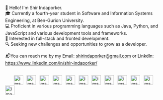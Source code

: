 

👋  Hello! I'm Shir Indaporker.</br>
🎓  Currently a fourth-year student in Software and Information Systems Engineering, at Ben-Gurion University.</br>
💻  Proficient in various programming languages such as Java, Python, and JavaScript and various development tools and frameworks.</br>
👀  Interested in full-stack and fronted development.</br>
🔍  Seeking new challenges and opportunities to grow as a developer.


📬You can reach me by my Email: shirindaporker@gmail.com or LinkdIn: https://www.linkedin.com/in/shir-indaporker/</br></br>



<p >
<span class="padding-right-2em">
&nbsp;&nbsp;&nbsp;&nbsp;&nbsp;&nbsp;
<img width="30" alt="image" src="https://user-images.githubusercontent.com/25181517/192106070-46255bcf-65e6-4c6b-a296-bf8d0d8fb2a7.png">&nbsp;&nbsp;
<img width="30" alt="image" src="https://user-images.githubusercontent.com/25181517/192106073-90fffafe-3562-4ff9-a37e-c77a2da0ff58.png">&nbsp;&nbsp;
<img width="30" alt="image" src="https://user-images.githubusercontent.com/25181517/121405384-444d7300-c95d-11eb-959f-913020d3bf90.png">&nbsp;&nbsp;
<img width="30" alt="image" src="https://user-images.githubusercontent.com/25181517/117201156-9a724800-adec-11eb-9a9d-3cd0f67da4bc.png">&nbsp;&nbsp;
<img width="30" alt="image" src="https://user-images.githubusercontent.com/25181517/117447155-6a868a00-af3d-11eb-9cfe-245df15c9f3f.png">&nbsp;&nbsp;
<img width="30" alt="image" src="https://user-images.githubusercontent.com/25181517/192158954-f88b5814-d510-4564-b285-dff7d6400dad.png">&nbsp;&nbsp;
<img width="30" alt="image" src="https://user-images.githubusercontent.com/25181517/183898674-75a4a1b1-f960-4ea9-abcb-637170a00a75.png">&nbsp;&nbsp;
<img width="30" alt="image" src="https://user-images.githubusercontent.com/25181517/183423507-c056a6f9-1ba8-4312-a350-19bcbc5a8697.png">&nbsp;&nbsp;
<img width="30" alt="image" src="https://user-images.githubusercontent.com/25181517/117448124-a2da9800-af3e-11eb-85d2-bd1b69b65603.png">&nbsp;&nbsp;
<img width="30" alt="image" src="https://user-images.githubusercontent.com/25181517/183568594-85e280a7-0d7e-4d1a-9028-c8c2209e073c.png">&nbsp;&nbsp;
<img width="30" alt="image" src="https://user-images.githubusercontent.com/25181517/183896128-ec99105a-ec1a-4d85-b08b-1aa1620b2046.png">&nbsp;&nbsp;
<img width="30" alt="image" src="https://user-images.githubusercontent.com/25181517/182884177-d48a8579-2cd0-447a-b9a6-ffc7cb02560e.png">&nbsp;&nbsp;
</span>
</p>
